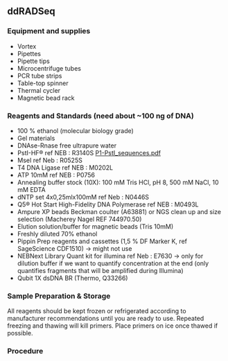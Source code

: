 ## ddRADSeq

### Equipment and supplies
- Vortex
- Pipettes
- Pipette tips
- Microcentrifuge tubes
- PCR tube strips
- Table-top spinner
- Thermal cycler
- Magnetic bead rack

### Reagents and Standards (need about ~100 ng of DNA)
- 100 %  ethanol (molecular biology grade)
- Gel materials
- DNAse-Rnase free ultrapure water
- PstI-HF® ref NEB : R3140S [P1-PstI_sequences.pdf](https://github.com/ken-inoue/lab_protocols/files/15421345/P1-PstI_sequences.pdf)
- MseI  ref Neb : R0525S
- T4 DNA Ligase  ref NEB : M0202L
- ATP 10mM ref NEB : P0756
- Annealing buffer stock (10X): 100 mM Tris HCl, pH 8, 500 mM NaCl, 10 mM EDTA
- dNTP set 4x0,25mlx100mM ref Neb : N0446S
- Q5® Hot Start High-Fidelity DNA Polymerase  ref NEB : M0493L
- Ampure XP beads Beckman coulter (A63881) or NGS clean up and size selection (Macherey Nagel REF  744970.50)
- Elution solution/buffer for magnetic beads (Tris 10mM)
- Freshly diluted 70% ethanol 
- Pippin Prep reagents and cassettes (1,5 % DF Marker K,  ref SageScience CDF1510) -> might not use
- NEBNext Library Quant kit for illumina  ref Neb : E7630 -> only for dilution buffer if we want to quantify concentration at the end (only quantifies fragments that will be amplified during Illumina)
- Qubit 1X dsDNA BR (Thermo, Q33266)

### Sample Preparation & Storage
All reagents should be kept frozen or refrigerated according to manufacturer recommendations until you are ready to use. Repeated freezing and thawing will kill primers. Place primers on ice once thawed if possible.

### Procedure

